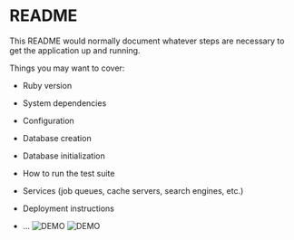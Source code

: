 # README

This README would normally document whatever steps are necessary to get the
application up and running.

Things you may want to cover:

* Ruby version

* System dependencies

* Configuration

* Database creation

* Database initialization

* How to run the test suite

* Services (job queues, cache servers, search engines, etc.)

* Deployment instructions

* ...
![DEMO](../master/images/licecap_sunrise.gif)
![DEMO](../master/app/assets/images/licecap_sunrise.gif)
